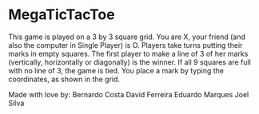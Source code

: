 # MegaTicTacToe

This game is played on a 3 by 3 square grid.
You are X, your friend (and also the computer in Single Player) is O. Players take turns putting their marks in empty squares.
The first player to make a line of 3 of her marks (vertically, horizontally or diagonally) is the winner.
If all 9 squares are full with no line of 3, the game is tied.
You place a mark by typing the coordinates, as shown in the grid.

Made with love by:
Bernardo Costa
David Ferreira
Eduardo Marques
Joel Silva